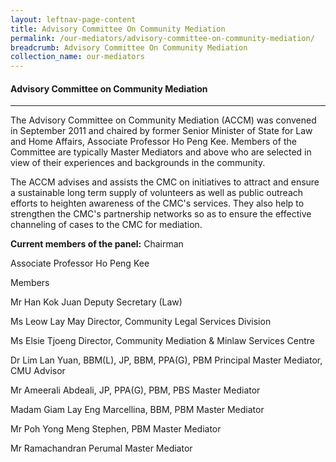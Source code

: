 ```yaml
---
layout: leftnav-page-content
title: Advisory Committee On Community Mediation
permalink: /our-mediators/advisory-committee-on-community-mediation/
breadcrumb: Advisory Committee On Community Mediation
collection_name: our-mediators
---
```


#### Advisory Committee on Community Mediation
---

The Advisory Committee on Community Mediation (ACCM) was convened in September 2011 and chaired by former Senior Minister of State for Law and Home Affairs, Associate Professor Ho Peng Kee. Members of the Committee are typically Master Mediators and above who are selected in view of their experiences and backgrounds in the community.

 
The ACCM advises and assists the CMC on initiatives to attract and ensure a sustainable long term supply of volunteers as well as public outreach efforts to heighten awareness of the CMC's services. They also help to strengthen the CMC's partnership networks so as to ensure the effective channeling of cases to the CMC for mediation.


**Current members of the panel:**
Chairman

Associate Professor Ho Peng Kee

Members    

Mr Han Kok Juan
Deputy Secretary (Law)

Ms Leow Lay May
Director, Community Legal Services Division

Ms Elsie Tjoeng
Director, Community Mediation & Minlaw Services Centre

Dr Lim Lan Yuan, BBM(L), JP, BBM, PPA(G), PBM
Principal Master Mediator, CMU Advisor

Mr Ameerali Abdeali, JP, PPA(G), PBM, PBS
Master Mediator

Madam Giam Lay Eng Marcellina, BBM, PBM
Master Mediator

Mr Poh Yong Meng Stephen, PBM
Master Mediator

Mr Ramachandran Perumal
Master Mediator
